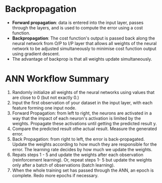 # Backpropagation

- **Forward propagation**: data is entered into the input layer, passes through the layers, and is used to compute the error using a cost function.
- **Backpropagation**: The cost function's output is passed back along the neural network from O/P to I/P layer that allows all weights of the neural network to be adjusted simultaneously to minimise cost function output using gradient descent.
- The advantage of backprop is that all weights update simultaneously.

# ANN Workflow Summary
1. Randomly initialize all weights of the neural networks using values that are close to 0 (but not exactly 0.)
2. Input the first observation of your dataset in the input layer, with each feature forming one input node.
3. Forward Propagation: from left to right, the neurons are activated in a way that the impact of each neuron's activation is limited by the weights. Propagate these activations until getting the predicted result y. 
4. Compare the predicted result othe actual result. Measure the generated error.
5. Back Propagation: from right to left, the error is back-propagated. Update the weights according to how much they are responsible for the error. The learning rate decides by how much we update the weights. 
6. Repats steps 1 - 5 and update the weights after each observation (reinforcement learning). Or, repeat steps 1- 5 but update the weights only after a batch of observations (batch learning).
7. When the whole training set has passed through the ANN, an epoch is complete. Redo more epochs if necessary. 